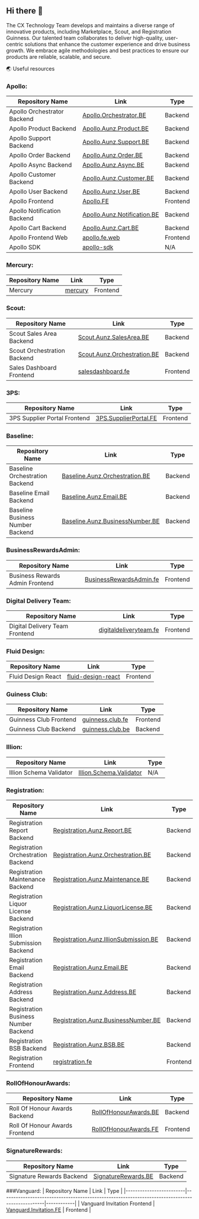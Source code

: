 ## Hi there 👋

The CX Technology Team develops and maintains a diverse range of innovative products, including Marketplace, Scout, and Registration Guinness. Our talented team collaborates to deliver high-quality, user-centric solutions that enhance the customer experience and drive business growth. We embrace agile methodologies and best practices to ensure our products are reliable, scalable, and secure.

🌏 Useful resources

### Apollo:
| Repository Name                      | Link                                                                                                           | Type       |
|--------------------------------------|--------------------------------------------------------------------------------------------------------------|------------|
| Apollo Orchestrator Backend               | [Apollo.Orchestrator.BE](https://github.com/cxtechnology/Apollo.Orchestrator.BE)                             | Backend    |
| Apollo Product Backend               | [Apollo.Aunz.Product.BE](https://github.com/cxtechnology/Apollo.Aunz.Product.BE)                             | Backend    |
| Apollo Support Backend               | [Apollo.Aunz.Support.BE](https://github.com/cxtechnology/Apollo.Aunz.Support.BE)                             | Backend    |
| Apollo Order Backend                 | [Apollo.Aunz.Order.BE](https://github.com/cxtechnology/Apollo.Aunz.Order.BE)                                 | Backend    |
| Apollo Async Backend                 | [Apollo.Aunz.Async.BE](https://github.com/cxtechnology/Apollo.Aunz.Async.BE)                                 | Backend    |
| Apollo Customer Backend              | [Apollo.Aunz.Customer.BE](https://github.com/cxtechnology/Apollo.Aunz.Customer.BE)                           | Backend    |
| Apollo User Backend                  | [Apollo.Aunz.User.BE](https://github.com/cxtechnology/Apollo.Aunz.User.BE)                                   | Backend    |
| Apollo Frontend                            | [Apollo.FE](https://github.com/cxtechnology/Apollo.FE)                                                       | Frontend   |
| Apollo Notification Backend          | [Apollo.Aunz.Notification.BE](https://github.com/cxtechnology/Apollo.Aunz.Notification.BE)                   | Backend    |
| Apollo Cart Backend                  | [Apollo.Aunz.Cart.BE](https://github.com/cxtechnology/Apollo.Aunz.Cart.BE)                                   | Backend    |
| Apollo Frontend Web                        | [apollo.fe.web](https://github.com/cxtechnology/apollo.fe.web)                                               | Frontend   |
| Apollo SDK      | [apollo-sdk](https://github.com/cxtechnology/apollo-sdk)            | N/A      |

### Mercury:
| Repository Name | Link                                                                        | Type     |
|-----------------|-------------------------------------------------------------------------|----------|
| Mercury         | [mercury](https://github.com/cxtechnology/mercury)                      | Frontend      |

### Scout:
| Repository Name               | Link                                                                                                    | Type       |
|-------------------------------|-------------------------------------------------------------------------------------------------------|------------|
| Scout Sales Area Backend       | [Scout.Aunz.SalesArea.BE](https://github.com/cxtechnology/Scout.Aunz.SalesArea.BE)                    | Backend    |
| Scout Orchestration Backend   | [Scout.Aunz.Orchestration.BE](https://github.com/cxtechnology/Scout.Aunz.Orchestration.BE)            | Backend    |
| Sales Dashboard Frontend   | [salesdashboard.fe](https://github.com/cxtechnology/salesdashboard.fe)               | Frontend   |

### 3PS:
| Repository Name        | Link                                                                                        | Type       |
|-----------------------|-------------------------------------------------------------------------------------------|------------|
| 3PS Supplier Portal Frontend | [3PS.SupplierPortal.FE](https://github.com/cxtechnology/3PS.SupplierPortal.FE)           | Frontend |

### Baseline:
| Repository Name                   | Link                                                                                                       | Type       |
|-----------------------------------|----------------------------------------------------------------------------------------------------------|------------|
| Baseline Orchestration Backend    | [Baseline.Aunz.Orchestration.BE](https://github.com/cxtechnology/Baseline.Aunz.Orchestration.BE)         | Backend    |
| Baseline Email Backend            | [Baseline.Aunz.Email.BE](https://github.com/cxtechnology/Baseline.Aunz.Email.BE)                         | Backend    |
| Baseline Business Number Backend   | [Baseline.Aunz.BusinessNumber.BE](https://github.com/cxtechnology/Baseline.Aunz.BusinessNumber.BE)       | Backend    |

### BusinessRewardsAdmin:
| Repository Name           | Link                                                                                             | Type       |
|---------------------------|------------------------------------------------------------------------------------------------|------------|
| Business Rewards Admin Frontend   | [BusinessRewardsAdmin.fe](https://github.com/cxtechnology/BusinessRewardsAdmin.fe)             | Frontend   |

### Digital Delivery Team:
| Repository Name      | Link                                                                                     | Type       |
|----------------------|----------------------------------------------------------------------------------------|------------|
| Digital Delivery Team Frontend | [digitaldeliveryteam.fe](https://github.com/cxtechnology/digitaldeliveryteam.fe)     | Frontend   |

### Fluid Design:
| Repository Name    | Link                                                                                   | Type       |
|--------------------|--------------------------------------------------------------------------------------|------------|
| Fluid Design React | [fluid-design-react](https://github.com/cxtechnology/fluid-design-react)            | Frontend   |

### Guiness Club:
| Repository Name     | Link                                                                                | Type       |
|---------------------|----------------------------------------------------------------------------------|------------|
| Guinness Club Frontend    | [guinness.club.fe](https://github.com/cxtechnology/guinness.club.fe)            | Frontend   |
| Guinness Club Backend    | [guinness.club.be](https://github.com/cxtechnology/guinness.club.be)            | Backend    |

### Illion:
| Repository Name         | Link                                                                                       | Type     |
|-------------------------|-----------------------------------------------------------------------------------------|----------|
| Illion Schema Validator | [Illion.Schema.Validator](https://github.com/cxtechnology/Illion.Schema.Validator)     | N/A      |

### Registration:
| Repository Name                       | Link                                                                                                                      | Type       |
|---------------------------------------|------------------------------------------------------------------------------------------------------------------------|------------|
| Registration Report Backend           | [Registration.Aunz.Report.BE](https://github.com/cxtechnology/Registration.Aunz.Report.BE)                               | Backend    |
| Registration Orchestration Backend    | [Registration.Aunz.Orchestration.BE](https://github.com/cxtechnology/Registration.Aunz.Orchestration.BE)                 | Backend    |
| Registration Maintenance Backend      | [Registration.Aunz.Maintenance.BE](https://github.com/cxtechnology/Registration.Aunz.Maintenance.BE)                     | Backend    |
| Registration Liquor License Backend    | [Registration.Aunz.LiquorLicense.BE](https://github.com/cxtechnology/Registration.Aunz.LiquorLicense.BE)                 | Backend    |
| Registration Illion Submission Backend | [Registration.Aunz.IllionSubmission.BE](https://github.com/cxtechnology/Registration.Aunz.IllionSubmission.BE)           | Backend    |
| Registration Email Backend            | [Registration.Aunz.Email.BE](https://github.com/cxtechnology/Registration.Aunz.Email.BE)                                 | Backend    |
| Registration Address Backend          | [Registration.Aunz.Address.BE](https://github.com/cxtechnology/Registration.Aunz.Address.BE)                             | Backend    |
| Registration Business Number Backend   | [Registration.Aunz.BusinessNumber.BE](https://github.com/cxtechnology/Registration.Aunz.BusinessNumber.BE)               | Backend    |
| Registration BSB Backend              | [Registration.Aunz.BSB.BE](https://github.com/cxtechnology/Registration.Aunz.BSB.BE)                                     | Backend    |
| Registration Frontend | [registration.fe](https://github.com/cxtechnology/registration.fe)         | Frontend   |

### RollOfHonourAwards:
| Repository Name           | Link                                                                                                     | Type       |
|---------------------------|--------------------------------------------------------------------------------------------------------|------------|
| Roll Of Honour Awards Backend     | [RollOfHonourAwards.BE](https://github.com/cxtechnology/RollOfHonourAwards.BE)                         | Backend    |
| Roll Of Honour Awards Frontend     | [RollOfHonourAwards.FE](https://github.com/cxtechnology/RollOfHonourAwards.FE)                         | Frontend   |

### SignatureRewards:
| Repository Name     | Link                                                                                        | Type       |
|---------------------|-----------------------------------------------------------------------------------------|------------|
| Signature Rewards Backend | [SignatureRewards.BE](https://github.com/cxtechnology/SignatureRewards.BE)              | Backend    |

###Vanguard:
| Repository Name         | Link                                                                                             | Type       |
|-------------------------|------------------------------------------------------------------------------------------------|------------|
| Vanguard Invitation Frontend  | [Vanguard.Invitation.FE](https://github.com/cxtechnology/Vanguard.Invitation.FE)               | Frontend   |
